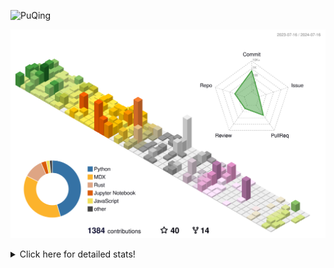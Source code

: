 ![PuQing](https://user-images.githubusercontent.com/27223114/171565019-9a56fae6-b08b-421f-99db-7e830da42371.png)

![](./profile-3d-contrib/profile-season-animate.svg)

<details>
<summary>Click here for detailed stats!</summary>

<!--START_SECTION:waka-->
![Lines of code](https://img.shields.io/badge/From%20Hello%20World%20I%27ve%20Written-1.4%20million%20lines%20of%20code-blue)

**🐱 My GitHub Data** 

> 📦 398.9 kB Used in GitHub's Storage 
 > 
> 🏆 416 Contributions in the Year 2024
 > 
> 🚫 Not Opted to Hire
 > 
> 📜 46 Public Repositories 
 > 
> 🔑 29 Private Repositories 
 > 
**I'm an Early 🐤** 

```text
🌞 Morning                512 commits         ██░░░░░░░░░░░░░░░░░░░░░░░   06.66 % 
🌆 Daytime                3487 commits        ███████████░░░░░░░░░░░░░░   45.33 % 
🌃 Evening                1725 commits        ██████░░░░░░░░░░░░░░░░░░░   22.43 % 
🌙 Night                  1968 commits        ██████░░░░░░░░░░░░░░░░░░░   25.59 % 
```


📊 **This Week I Spent My Time On** 

```text
💬 Programming Languages: 
Browsing                 8 hrs 38 mins       █████████░░░░░░░░░░░░░░░░   35.14 % 
GitHubing                7 hrs 32 mins       ████████░░░░░░░░░░░░░░░░░   30.63 % 
Python                   2 hrs 49 mins       ███░░░░░░░░░░░░░░░░░░░░░░   11.49 % 
Fish Touching            1 hr 47 mins        ██░░░░░░░░░░░░░░░░░░░░░░░   07.29 % 
Searching                1 hr 25 mins        █░░░░░░░░░░░░░░░░░░░░░░░░   05.80 % 

🔥 Editors: 
Chrome                   19 hrs 59 mins      ████████████████████░░░░░   81.25 % 
VS Code                  3 hrs 30 mins       ████░░░░░░░░░░░░░░░░░░░░░   14.26 % 
fish                     1 hr 3 mins         █░░░░░░░░░░░░░░░░░░░░░░░░   04.27 % 
Obsidian                 3 mins              ░░░░░░░░░░░░░░░░░░░░░░░░░   00.22 % 

💻 Operating System: 
Mac                      21 hrs 5 mins       █████████████████████░░░░   85.74 % 
Linux                    2 hrs 38 mins       ███░░░░░░░░░░░░░░░░░░░░░░   10.76 % 
WSL                      51 mins             █░░░░░░░░░░░░░░░░░░░░░░░░   03.51 % 
```


<!--END_SECTION:waka-->
</details>
